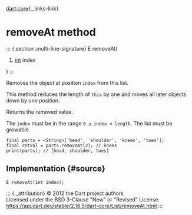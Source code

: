 [dart:core](../../dart-core/dart-core-library){._links-link}

removeAt method
===============

::: {.section .multi-line-signature}
E removeAt(

1.  [int](../int-class) index

)
:::

Removes the object at position `index` from this list.

This method reduces the length of `this` by one and moves all later
objects down by one position.

Returns the removed value.

The `index` must be in the range `0 ≤ index < length`. The list must be
growable.

``` {.language-dart data-language="dart"}
final parts = <String>['head', 'shoulder', 'knees', 'toes'];
final retVal = parts.removeAt(2); // knees
print(parts); // [head, shoulder, toes]
```

Implementation {#source}
--------------

``` {.language-dart data-language="dart"}
E removeAt(int index);
```

::: {._attribution}
© 2012 the Dart project authors\
Licensed under the BSD 3-Clause \"New\" or \"Revised\" License.\
<https://api.dart.dev/stable/2.18.5/dart-core/List/removeAt.html>
:::
